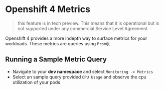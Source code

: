 # Openshift 4 Metrics
> this feature is in tech preview. This means that it is operational but is not supported under any commercial Service Level Agreement 

Openshift 4 provides a more indepth way to surface metrics for your workloads. These metrics are queries using `PromQL`. 

## Running a Sample Metric Query

- Navigate to your __dev namespace__ and select `Monitoring -> Metrics`
- Select an sample query provided `CPU Usage` and observe the cpu utilization of your pods
